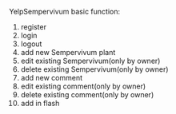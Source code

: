 YelpSempervivum
basic function:
1. register 
2. login 
3. logout
4. add new Sempervivum plant
5. edit existing Sempervivum(only by owner)
6. delete existing Sempervivum(only by owner)
7. add new comment
8. edit existing comment(only by owner)
9. delete existing comment(only by owner)
10. add in flash